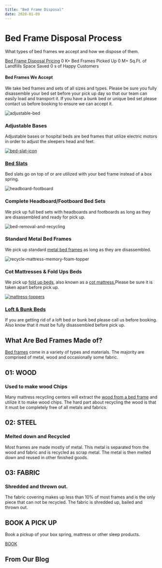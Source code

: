 ```yaml
---
title: "Bed Frame Disposal"
date: 2020-01-09
---
```


# Bed Frame Disposal Process

What types of bed frames we accept and how we dispose of them.

[Bed Frame Disposal Pricing](https://www.abedderworld.com/pricing/) 0 K+ Bed Frames Picked Up 0 M+ Sq.Ft. of Landfills Space Saved 0 s of Happy Customers

#### Bed Frames We Accept

We take bed frames and sets of all sizes and types. Please be sure you fully disassemble your bed set before your pick up day so that our team can easily load and transport it. If you have a bunk bed or unique bed set please contact us before booking to ensure we can accept it. 

![adjustable-bed](images/hospital-bed.png)

### Adjustable Bases

Adjustable bases or hospital beds are bed frames that utilize electric motors in order to adjust the sleepers head and feet.

[![bed-slat-icon](images/board.png)](https://www.abedderworld.com/bed-slats.html/)

### [Bed Slats](https://www.abedderworld.com/bed-slats.html/)

Bed slats go on top of or are utilized with your bed frame instead of a box spring.

![headboard-footboard](images/bed-25.png)

### Complete Headboard/Footboard Bed Sets

We pick up full bed sets with headboards and footboards as long as they are disassembled and ready for pick up.

![bed-removal-and-recycling](images/bed-removal-and-recycling.png)

### Standard Metal Bed Frames

We pick up standard [metal bed frames](https://www.abedderworld.com/metal-adjustable-bed-frame.html/) as long as they are disassembled.

![recycle-mattress-memory-foam-topper](images/mattress-1.png)

### Cot Mattresses & Fold Ups Beds

We pick up [fold up beds,](https://www.abedderworld.com/fold-up-bed.html/) also known as a [cot mattress.](https://www.abedderworld.com/cot-mattress.html/)Please be sure it is taken apart before pick up. 

[![mattress-toppers](images/stationery-stacked-papers.png)](https://www.abedderworld.com/contact-us/)

### [Loft & Bunk Beds](https://www.abedderworld.com/contact-us/)

If you are getting rid of a loft bed or bunk bed please call us before booking. Also know that it must be fully disassembled before pick up.

## What Are Bed Frames Made of?

[Bed frames](https://www.abedderworld.com/low-bed-frames.html/) come in a variety of types and materials. The majority are comprised of metal, wood and occasionally some fabric. 

## 01: WOOD

### Used to make wood Chips

Many mattress recycling centers will extract the [wood from a bed frame](https://www.abedderworld.com/wooden-rustic-platform-beds.html/) and utilize it to make wood chips. The hard part about recycling the wood is that it must be completely free of all metals and fabrics. 

## 02: STEEL

### Melted down and Recycled

Most frames are made mostly of metal. This metal is separated from the wood and fabric and is recycled as scrap metal. The metal is then melted down and reused in other finished goods. 

## 03: FABRIC

### Shredded and thrown out.

The fabric covering makes up less than 10% of most frames and is the only piece that can not be recycled. The fabric is shredded up, bailed and thrown out. 

## BOOK A PICK UP

Book a pickup of your box spring, mattress or other sleep products. 

[BOOK](https://www.abedderworld.com/book-online/)

## From Our Blog
